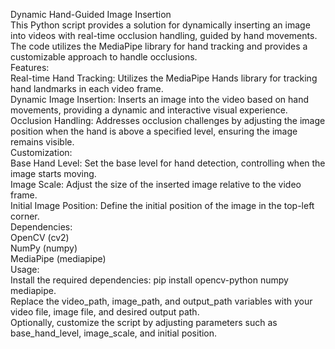 Dynamic Hand-Guided Image Insertion<br>
This Python script provides a solution for dynamically inserting an image into videos with real-time occlusion handling, guided by hand movements. The code utilizes the MediaPipe library for hand tracking and provides a customizable approach to handle occlusions.
<br>
Features:<br>
Real-time Hand Tracking: Utilizes the MediaPipe Hands library for tracking hand landmarks in each video frame.<br>
Dynamic Image Insertion: Inserts an image into the video based on hand movements, providing a dynamic and interactive visual experience.<br>
Occlusion Handling: Addresses occlusion challenges by adjusting the image position when the hand is above a specified level, ensuring the image remains visible.<br>
Customization:<br>
Base Hand Level: Set the base level for hand detection, controlling when the image starts moving.<br>
Image Scale: Adjust the size of the inserted image relative to the video frame.<br>
Initial Image Position: Define the initial position of the image in the top-left corner.<br>
Dependencies:<br>
OpenCV (cv2)<br>
NumPy (numpy)<br>
MediaPipe (mediapipe)<br>
Usage:<br>
Install the required dependencies: pip install opencv-python numpy mediapipe.<br>
Replace the video_path, image_path, and output_path variables with your video file, image file, and desired output path.<br>
Optionally, customize the script by adjusting parameters such as base_hand_level, image_scale, and initial position.<br>
